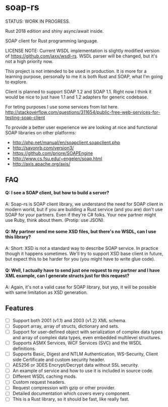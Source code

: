 # soap-rs

STATUS: WORK IN PROGRESS.

Rust 2018 edition and shiny async/await inside.

SOAP client for Rust programming language.

LICENSE NOTE: Current WSDL implementation is slightly modified version of https://github.com/jaxx/wsdl-rs. WSDL parser will be changed, but it's not a high priority now.

This project is not intended to be used in production. It is more for a learning purpose, personally to me it is both Rust and SOAP, what I'm going to explore.

Client is planned to support SOAP 1.2 and SOAP 1.1. Right now I think it would be nice to just have 1.1 and 1.2 adapters for generic codebase.

For teting purposes I use some services from list here.
http://stackoverflow.com/questions/311654/public-free-web-services-for-testing-soap-client

To provide a better user experience we are looking at nice and functional SOAP libraries on other platforms:
- http://php.net/manual/en/soapclient.soapclient.php
- http://savonrb.com/version3/
- https://github.com/priore/SOAPEngine
- http://www.cs.fsu.edu/~engelen/soap.html
- http://axis.apache.org/axis/

## FAQ
#### Q: I see a SOAP client, but how to build a server?
A: Soap-rs is SOAP client library, we understand the need for SOAP client in modern world, but if you are building a Rust service (and you are) don't use SOAP for your partners. Even if they're C# folks. Your new partner might use Ruby, think about them. (Protip: use JSON).
#### Q: My partner send me some XSD files, but there's no WSDL, can I use this library?
A: Short: XSD is not a standard way to describe SOAP service. In practice though it happens sometimes. We'll try to support XSD base client in future, but expect this to be harder for you (you might have to write glue code).
#### Q: Well, I actually have to send just one request to my partner and I have XML example, can I generate structs just for this request?
A: Again, it's not a valid case for SOAP library, but yep, it will be possible with same limitation as XSD generation.

## Features
- [ ] Support both 2001 (v1.1) and 2003 (v1.2) XML schema.
- [ ] Support array, array of structs, dictionary and sets.
- [ ] Support for user-defined object with serialization of complex data types and array of complex data types, even embedded multilevel structures.
- [ ] Supports ASMX Services, WCF Services (SVC) and the WSDL definitions.
- [ ] Supports Basic, Digest and NTLM Authentication, WS-Security, Client side Certificate and custom security header.
- [ ] AES256 or 3DES Encrypt/Decrypt data without SSL security.
- [ ] An example of service and how to use it is included in source code.
- [ ] Different WSDL caching mods.
- [ ] Custom request headers.
- [ ] Request compression with gzip or other provider.
- [ ] Detailed documentation which covers every component.
- [ ] This is a Rust library, so it should be fast, like really fast.
